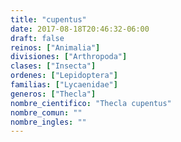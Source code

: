 ```yaml
---
title: "cupentus"
date: 2017-08-18T20:46:32-06:00
draft: false
reinos: ["Animalia"]
divisiones: ["Arthropoda"]
clases: ["Insecta"]
ordenes: ["Lepidoptera"]
familias: ["Lycaenidae"]
generos: ["Thecla"]
nombre_cientifico: "Thecla cupentus"
nombre_comun: ""
nombre_ingles: ""
---
```

